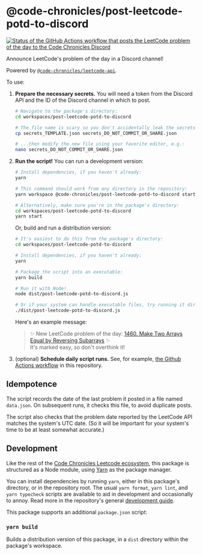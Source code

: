 # @code-chronicles/post-leetcode-potd-to-discord

[![Status of the GitHub Actions workflow that posts the LeetCode problem of the day to the Code Chronicles Discord](https://github.com/code-chronicles-code/leetcode-curriculum/actions/workflows/post-leetcode-potd-to-discord.yml/badge.svg)](https://github.com/code-chronicles-code/leetcode-curriculum/actions/workflows/post-leetcode-potd-to-discord.yml)

Announce LeetCode's problem of the day in a Discord channel!

Powered by [`@code-chronicles/leetcode-api`](../leetcode-api/).

To use:

1. **Prepare the necessary secrets.** You will need a token from the Discord API and the ID of the Discord channel in which to post.

   ```sh
   # Navigate to the package's directory:
   cd workspaces/post-leetcode-potd-to-discord

   # The file name is scary so you don't accidentally leak the secrets:
   cp secrets_TEMPLATE.json secrets_DO_NOT_COMMIT_OR_SHARE.json

   # ...then modify the new file using your favorite editor, e.g.:
   nano secrets_DO_NOT_COMMIT_OR_SHARE.json
   ```

2. **Run the script!** You can run a development version:

   ```sh
   # Install dependencies, if you haven't already:
   yarn

   # This command should work from any directory in the repository:
   yarn workspace @code-chronicles/post-leetcode-potd-to-discord start

   # Alternatively, make sure you're in the package's directory:
   cd workspaces/post-leetcode-potd-to-discord
   yarn start
   ```

   Or, build and run a distribution version:

   ```sh
   # It's easiest to do this from the package's directory:
   cd workspaces/post-leetcode-potd-to-discord

   # Install dependencies, if you haven't already:
   yarn

   # Package the script into an executable:
   yarn build

   # Run it with Node!
   node dist/post-leetcode-potd-to-discord.js

   # Or if your system can handle executable files, try running it directly:
   ./dist/post-leetcode-potd-to-discord.js
   ```

   Here's an example message:

   <!-- prettier-ignore-start -->
   <!-- The two spaces at the end of the next line are intentional and necessary for rendering a single line break. -->

   > ✨ New LeetCode problem of the day: [1460. Make Two Arrays Equal by Reversing Subarrays](https://leetcode.com/problems/make-two-arrays-equal-by-reversing-subarrays/) ✨  
   > It's marked easy, so don't overthink it!

   <!-- prettier-ignore-end -->

3. (optional) **Schedule daily script runs.** See, for example, [the Github Actions workflow](../../.github/workflows/post-leetcode-potd-to-discord.yml) in this repository.

## Idempotence

The script records the date of the last problem it posted in a file named `data.json`. On subsequent runs, it checks this file, to avoid duplicate posts.

The script also checks that the problem date reported by the LeetCode API matches the system's UTC date. (So it will be important for your system's time to be at least somewhat accurate.)

## Development

Like the rest of the [Code Chronicles Leetcode ecosystem](../../), this package is structured as a Node module, using [Yarn](https://yarnpkg.com/) as the package manager.

You can install dependencies by running `yarn`, either in this package's directory, or in the repository root. The usual `yarn format`, `yarn lint`, and `yarn typecheck` scripts are available to aid in development and occasionally to annoy. Read more in the repository's general [development guide](../../DEVELOPMENT.md).

This package supports an additional `package.json` script:

### `yarn build`

Builds a distribution version of this package, in a `dist` directory within the package's workspace.

